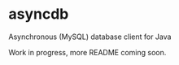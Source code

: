 # asyncdb
Asynchronous (MySQL) database client for Java

Work in progress, more README coming soon.
